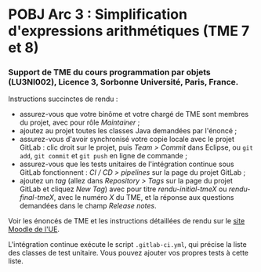 # POBJ Arc 3 : Simplification d'expressions arithmétiques (TME 7 et 8)

### Support de TME du cours programmation par objets (LU3NI002), Licence 3, Sorbonne Université, Paris, France.

Instructions succinctes de rendu :
* assurez-vous que votre binôme et votre chargé de TME sont membres du projet, avec pour rôle _Maintainer_ ;
* ajoutez au projet toutes les classes Java demandées par l'énoncé ;
* assurez-vous d'avoir synchronisé votre copie locale avec le projet GitLab : clic droit sur le projet, puis _Team > Commit_ dans Eclipse, ou `git add`, `git commit` et `git push` en ligne de commande ;
* assurez-vous que les tests unitaires de l'intégration continue sous GitLab fonctionnent : _CI / CD > pipelines_ sur la page du projet GitLab ;
* ajoutez un _tag_ (allez dans _Repository > Tags_ sur la page du projet GitLab et cliquez _New Tag_) avec pour titre _rendu-initial-tmeX_ ou _rendu-final-tmeX_, avec le numéro _X_ du TME, et la réponse aux questions demandées dans le champ _Release notes_.

Voir les énoncés de TME et les instructions détaillées de rendu sur le [site Moodle de l'UE](https://moodle-sciences.upmc.fr/).

L'intégration continue exécute le script `.gitlab-ci.yml`, qui précise la liste des classes de test unitaire. Vous pouvez ajouter vos propres tests à cette liste.
